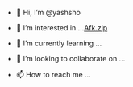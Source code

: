 - 👋 Hi, I’m @yashsho
- 👀 I’m interested in ...[Afk.zip](https://github.com/yashsho/yashsho/files/8310741/Afk.zip)

- 🌱 I’m currently learning ...
- 💞️ I’m looking to collaborate on ...
- 📫 How to reach me ...

<!---
yashsho/yashsho is a ✨ special ✨ repository because its `README.md` (this file) appears on your GitHub profile.
You can click the Preview link to take a look at your changes.
--->
